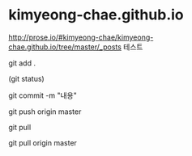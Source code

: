 # kimyeong-chae.github.io

http://prose.io/#kimyeong-chae/kimyeong-chae.github.io/tree/master/_posts
테스트

git add .

(git status)

git commit -m "내용"

git push origin master

git pull

git pull origin master

